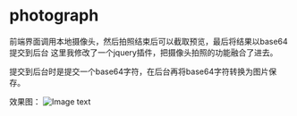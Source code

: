 # photograph
前端界面调用本地摄像头，然后拍照结束后可以截取预览，最后将结果以base64提交到后台
这里我修改了一个jquery插件，把摄像头拍照的功能融合了进去。

提交到后台时是提交一个base64字符，在后台再将base64字符转换为图片保存。

效果图：
![Image text](https://github.com/yguo18/CircleFollowButton/raw/master/1.png)
